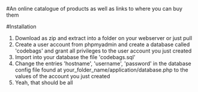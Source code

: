 #An online catalogue of products as well as links to where you can buy them


#Installation
1. Download as zip and extract into a folder on your webserver or just pull
2. Create a user account from phpmyadmin and create a database called 'codebags' and grant all privileges to the user account you just created
3. Import into your database the file 'codebags.sql'
4. Change the entries 'hostname', 'username', 'password' in the database config file found at your_folder_name/application/database.php to the values of the account you just created
5. Yeah, that should be all
